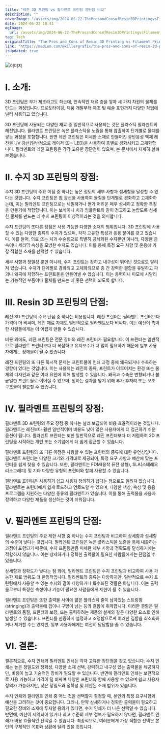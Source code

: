 ```yaml
---
title: "레진 3D 프린팅 vs 필라멘트 프린팅 장단점 비교"
description: ""
coverImage: "/assets/img/2024-06-22-TheProsandConsofResin3DPrintingvsFilamentPrinting_0.png"
date: 2024-06-22 18:41
ogImage: 
  url: /assets/img/2024-06-22-TheProsandConsofResin3DPrintingvsFilamentPrinting_0.png
tag: Tech
originalTitle: "The Pros and Cons of Resin 3D Printing vs Filament Printing"
link: "https://medium.com/@killergrafix/the-pros-and-cons-of-resin-3d-printing-vs-filament-printing-314cea6ef89d"
isUpdated: true
---
```






![이미지](/assets/img/2024-06-22-TheProsandConsofResin3DPrintingvsFilamentPrinting_0.png)

# I. 소개:

3D 프린팅은 부가 제조라고도 하는데, 연속적인 재료 층을 쌓아 세 가지 차원의 물체를 만드는 과정입니다. 프로토타이핑, 제품 개발부터 제조 및 예술 표현까지 다양한 작업에 널리 사용되고 있습니다.

3D 프린팅에 사용되는 다양한 재료 중 일반적으로 사용되는 것은 플라스틱 필라멘트와 레진입니다. 필라멘트 프린팅은 녹은 플라스틱을 노즐을 통해 압출하여 단계별로 물체를 쌓는 과정을 포함합니다. 반면 레진 프린팅은 미세한 소재로 만들어진 광반응성 액체 레진을 UV 광선(일반적으로 레이저 또는 LED)을 사용하여 층별로 경화시키고 고체화합니다. 필라멘트와 레진 프린팅은 각각 고유한 장단점이 있으며, 본 문서에서 자세히 살펴보겠습니다.

<div class="content-ad"></div>

# II. 수지 3D 프린팅의 장점:

수지 3D 프린팅의 주요 이점 중 하나는 높은 정도의 세부 사항과 섬세함을 달성할 수 있다는 것입니다. 수지 프린팅은 빔 광선을 사용하여 물질을 단계별로 경화하고 고체화하는데, 이는 필라멘트 프린팅으로는 세밀하거나 얻기 어려운 매우 섬세하고 정확한 특징을 만들기에 적합합니다. 이는 보석이나 치과 임플란트와 같이 정교하고 놀랍도록 섬세한 물체를 만드는 데 수지 프린팅이 이상적이라는 것을 의미합니다.

수지 프린팅의 또다른 장점은 사용 가능한 다양한 소재의 범위입니다. 3D 프린팅에 사용할 수 있는 다양한 종류의 수지가 있으며, 각각 고유한 특성과 응용 분야를 갖고 있습니다. 예를 들어, 의료 또는 치과 수술용으로 특별히 공식화된 수지뿐만 아니라, 다양한 금속이나 세라믹 속성을 모방한 수지도 있습니다. 이를 통해 특정 요구 사항 및 운용에 가장 적합한 소재를 선택할 수 있습니다.

세부 사항과 정밀성 뿐만 아니라, 수지 프린트는 강하고 내구성이 뛰어난 것으로도 알려져 있습니다. 수지가 단계별로 경화되고 고체화되므로 층 간 강력한 결합을 유발하고 파괴나 왜곡에 저항하는 프린트물을 만들어낼 수 있습니다. 이는 응력이나 마모에 시달리는 기능적인 부품이나 물체를 만드는 데 좋은 선택이 되도록 합니다.

<div class="content-ad"></div>

# III. Resin 3D 프린팅의 단점:

레진 3D 프린팅의 주요 단점 중 하나는 비용입니다. 레진 프린터는 필라멘트 프린터보다 가격이 더 비싸며, 레진 재료 자체도 일반적으로 필라멘트보다 비싸다. 이는 예산이 촉박한 사람들에게는 더 어렵게 만들 수 있습니다.

비용 외에도, 레진 프린팅은 전문 장비와 레진 프린터가 필요합니다. 이 프린터는 일반적으로 필라멘트 프린터보다 더 복잡하고 유지보수가 더 많이 필요하기 때문에 일부 사용자에게는 장애물이 될 수 있습니다.

레진 프린팅의 또 다른 묵시적 문제는 프린트물이 인쇄 과정 중에 왜곡되거나 수축하는 경향이 있다는 것입니다. 이는 사용되는 레진의 종류, 프린트가 이루어지는 환경 또는 물체의 디자인과 같은 여러 요인에 의해 발생할 수 있습니다. 왜곡과 수축은 변형되거나 불균일한 프린트물로 이어질 수 있으며, 원하는 결과를 얻기 위해 추가 후처리 또는 보조 구조물이 필요할 수 있습니다.

<div class="content-ad"></div>

# IV. 필라멘트 프린팅의 장점:

필라멘트 3D 프린팅의 주요 장점 중 하나는 널리 보급되어 비용 효율적이라는 것입니다. 필라멘트는 레진보다 훨씬 일반적이며 비용도 낮아 많은 사용자에게 더 접근하기 쉬운 옵션이 됩니다. 필라멘트 프린터는 또한 일반적으로 레진 프린터보다 더 저렴하여 3D 프린팅을 시작하는 개인 또는 소기업에게 더 쉽게 접근할 수 있습니다.

필라멘트 프린팅의 또 다른 이점은 사용할 수 있는 프린터의 종류에 대한 유연성입니다. 필라멘트 프린터는 다양한 크기와 가격대로 제공되어, 특정 요구 사항과 예산에 맞는 프린터를 쉽게 찾을 수 있습니다. 또한, 필라멘트는 FDM(융착 퓨전 성형), SLA(스테레오리소그래피) 및 기타 다양한 유형의 프린터와 함께 사용할 수 있습니다.

필라멘트 프린팅은 사용하기 쉽고 사용자 정의하기 쉽다는 점으로도 알려져 있습니다. 필라멘트는 프린터에서 쉽게 로드하고 언로드할 수 있으며, 다양한 색상, 속성 및 응용 프로그램을 지원하는 다양한 종류의 필라멘트가 있습니다. 이를 통해 출력물을 사용자 정의하고 다양한 제품을 생산하는 것이 쉬워집니다.

<div class="content-ad"></div>

# V. 필라멘트 프린팅의 단점:

필라멘트 프린팅의 주요 제한 사항 중 하나는 수지 프린팅과 비교하여 상세함과 섬세함의 수준이 낮다는 것입니다. 필라멘트 프린팅은 녹은 플라스틱을 노즐을 통해 내출하는 과정이 포함되기 때문에, 수지 프린팅만큼 미세한 세부 사항과 정확도를 달성하기에는 적합하지 않습니다. 이는 상세하거나 정확한 출력물이 필요한 사람들에게는 단점일 수 있습니다.

상세함과 정확도가 낮다는 점 외에, 필라멘트 프린팅은 수지 프린팅과 비교하여 사용 가능한 재료 범위도 더 한정적입니다. 필라멘트의 종류는 다양하지만, 일반적으로 수지 프린팅에서 사용할 수 있는 수지와 같이 다양하거나 특수화된 것들은 아닙니다. 이는 출력물로부터 특정한 속성이나 기능이 필요한 사람들에게 제한이 될 수 있습니다.

필라멘트 프린팅은 또한 출력물 사이에 얇은 플라스틱 줄이 남아있는 스트링핑(stringing)과 출력물에 갭이나 구멍이 남는 등의 결함에 취약합니다. 이러한 결함은 필라멘트의 품질, 프린터의 보정, 또는 출력하려는 제품의 설계와 같은 다양한 요소로 인해 발생할 수 있습니다. 프린터를 신중하게 설정하고 조정함으로써 이러한 결함을 최소화하거나 제거할 수는 있지만, 일부 사용자에게는 여전히 답답함을 줄 수 있습니다.

<div class="content-ad"></div>

# VI. 결론:

결론적으로, 수지 인쇄와 필라멘트 인쇄는 각자 고유한 장단점을 갖고 있습니다. 수지 인쇄는 높은 정밀도와 정확성, 다양한 소재 선택, 강력하고 내구성 있는 출력물을 제공하지만, 비용이 높고 기술적인 장비가 필요할 수 있습니다. 반면에 필라멘트 인쇄는 보편적으로 사용 가능하고 가격이 덜 비싸며 다양한 프린터와 함께 사용할 수 있으며 쉽고 사용자 정의가 가능하지만, 낮은 정밀도와 정확성 및 제한된 소재 범위가 있습니다.

수지 인쇄와 필라멘트 인쇄 중 어느 것을 선택할지 결정할 때, 본인의 특정 요구사항과 예산을 고려하는 것이 중요합니다. 그러나, 만약 상세하거나 정확한 출력물이 필요하고 필요한 장비와 소재에 투자할 용의가 있다면, 수지 인쇄가 더 나은 선택일 수 있습니다. 반면에, 예산이 제약되어 있거나 최고 수준의 세부 정보가 필요하지 않다면, 필라멘트 인쇄가 비용 효율적인 선택일 수 있습니다. 최종적으로, 여러분에게 가장 적합한 선택은 본인의 구체적인 목표와 상황에 달려 있을 것입니다.
